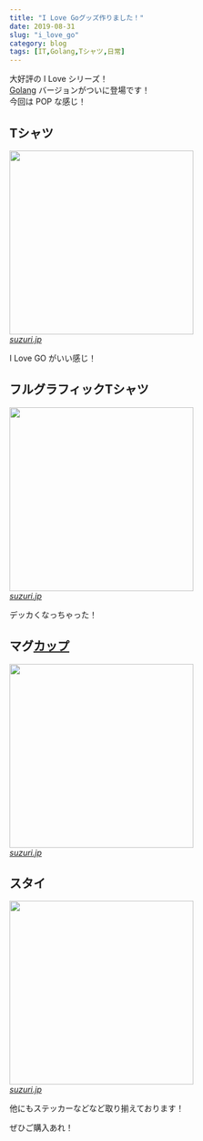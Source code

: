 ```yaml
---
title: "I Love Goグッズ作りました！"
date: 2019-08-31
slug: "i_love_go"
category: blog
tags: [IT,Golang,Tシャツ,日常]
---
```

<p>大好評の I Love シリーズ！<br/>
<a class="keyword" href="http://d.hatena.ne.jp/keyword/Golang">Golang</a> バージョンがついに登場です！<br/>
今回は POP な感じ！</p>

<h2>Tシャツ</h2>

<p><script>!function(d,s,id){var js,fjs=d.getElementsByTagName(s)[0];if(!d.getElementById(id)){js=d.createElement(s);js.id=id;js.src="//suzuri.jp/thirdparty/widgets.js";js.charset="utf-8";fjs.parentNode.insertBefore(js,fjs);}}(document,"script","suzuri-widget-script");</script><div class="suzuri-widget-product" data-suzuri-product-id="4806512" data-suzuri-item-variant-id="1"><a href="https://suzuri.jp/aoma/2238518/t-shirt/s/white"><img src="https://d1q9av5b648rmv.cloudfront.net/v3/323x323/t-shirt/s/white/front/2238518/1567124752-2520x2520.png.0.9997+0.0+0.0.jpg?h=fe1b6c6c726cf4d2f4fbd86fbd26e16b8a1afc90&amp;printed=true" width="323" height="323"></a></div><cite class="hatena-citation"><a href="https://suzuri.jp/aoma/2238518/t-shirt/s/white">suzuri.jp</a></cite></p>

<p>I Love GO がいい感じ！</p>

<h2>フルグラフィックTシャツ</h2>

<p><script>!function(d,s,id){var js,fjs=d.getElementsByTagName(s)[0];if(!d.getElementById(id)){js=d.createElement(s);js.id=id;js.src="//suzuri.jp/thirdparty/widgets.js";js.charset="utf-8";fjs.parentNode.insertBefore(js,fjs);}}(document,"script","suzuri-widget-script");</script><div class="suzuri-widget-product" data-suzuri-product-id="4806513" data-suzuri-item-variant-id="461"><a href="https://suzuri.jp/aoma/2238518/full-graphic-t-shirt/s/white"><img src="https://d1q9av5b648rmv.cloudfront.net/v3/323x323/full-graphic-t-shirt/s/white/2238518/1567124752-2520x2520.png.2.859+0.0+0.0.jpg?h=925fbadfbd2e0554fabd7e46a44b8709f9665be3&amp;printed=true" width="323" height="323"></a></div><cite class="hatena-citation"><a href="https://suzuri.jp/aoma/2238518/full-graphic-t-shirt/s/white">suzuri.jp</a></cite></p>

<p>デッカくなっちゃった！</p>

<h2>マグ<a class="keyword" href="http://d.hatena.ne.jp/keyword/%A5%AB%A5%C3%A5%D7">カップ</a></h2>

<p><script>!function(d,s,id){var js,fjs=d.getElementsByTagName(s)[0];if(!d.getElementById(id)){js=d.createElement(s);js.id=id;js.src="//suzuri.jp/thirdparty/widgets.js";js.charset="utf-8";fjs.parentNode.insertBefore(js,fjs);}}(document,"script","suzuri-widget-script");</script><div class="suzuri-widget-product" data-suzuri-product-id="4806514" data-suzuri-item-variant-id="82"><a href="https://suzuri.jp/aoma/2238518/mug/m/white"><img src="https://d1q9av5b648rmv.cloudfront.net/v3/323x323/mug/m/white/2238518/1567124752-2520x2520.png.jpg?h=0da7feaa23eea64c4bdd0520f501add58e81b99e&amp;printed=true" width="323" height="323"></a></div><cite class="hatena-citation"><a href="https://suzuri.jp/aoma/2238518/mug/m/white">suzuri.jp</a></cite></p>

<h2>スタイ</h2>

<p><script>!function(d,s,id){var js,fjs=d.getElementsByTagName(s)[0];if(!d.getElementById(id)){js=d.createElement(s);js.id=id;js.src="//suzuri.jp/thirdparty/widgets.js";js.charset="utf-8";fjs.parentNode.insertBefore(js,fjs);}}(document,"script","suzuri-widget-script");</script><div class="suzuri-widget-product" data-suzuri-product-id="4806516" data-suzuri-item-variant-id="307"><a href="https://suzuri.jp/aoma/2238518/baby-bib/m/white-black"><img src="https://d1q9av5b648rmv.cloudfront.net/v3/323x323/baby-bib/m/white-black/2238518/1567124752-2520x2520.png.jpg?h=0da7feaa23eea64c4bdd0520f501add58e81b99e&amp;printed=true" width="323" height="323"></a></div><cite class="hatena-citation"><a href="https://suzuri.jp/aoma/2238518/baby-bib/m/white-black">suzuri.jp</a></cite></p>

<p>他にもステッカーなどなど取り揃えております！</p>

<p>ぜひご購入あれ！</p>

